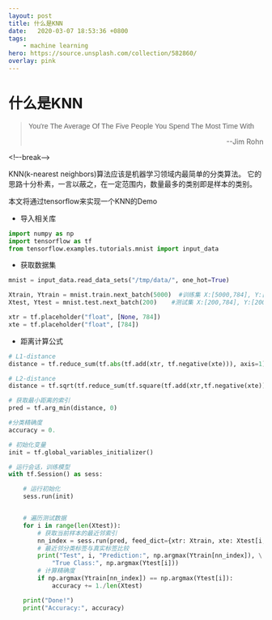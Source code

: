 ```yaml
---
layout: post
title: 什么是KNN
date:   2020-03-07 18:53:36 +0800
tags:
    - machine learning
hero: https://source.unsplash.com/collection/582860/
overlay: pink
---
```


# 什么是KNN

> <font face ="Helvetica">You're The Average Of The Five People You Spend The  Most  Time  With</font>
> <p align="right">--Jim Rohn</p>             
<!–-break-–>

KNN(k-nearest neighbors)算法应该是机器学习领域内最简单的分类算法。
它的思路十分朴素，一言以蔽之，在一定范围内，数量最多的类别即是样本的类别。

本文将通过tensorflow来实现一个KNN的Demo

- 导入相关库

```python
import numpy as np
import tensorflow as tf
from tensorflow.examples.tutorials.mnist import input_data
```

- 获取数据集

```python
mnist = input_data.read_data_sets("/tmp/data/", one_hot=True)

Xtrain, Ytrain = mnist.train.next_batch(5000)  #训练集 X:[5000,784], Y:[5000,10]
Xtest, Ytest = mnist.test.next_batch(200)    #测试集 X:[200,784], Y:[200,10]

xtr = tf.placeholder("float", [None, 784])
xte = tf.placeholder("float", [784])
```

- 距离计算公式

```python
# L1-distance
distance = tf.reduce_sum(tf.abs(tf.add(xtr, tf.negative(xte))), axis=1)

# L2-distance
distance = tf.sqrt(tf.reduce_sum(tf.square(tf.add(xtr,tf.negative(xte))),axis=1))
```

```python
# 获取最小距离的索引
pred = tf.arg_min(distance, 0)

#分类精确度
accuracy = 0.

# 初始化变量
init = tf.global_variables_initializer()
```

```python
# 运行会话，训练模型
with tf.Session() as sess:

    # 运行初始化
    sess.run(init)


    # 遍历测试数据
    for i in range(len(Xtest)):
        # 获取当前样本的最近邻索引
        nn_index = sess.run(pred, feed_dict={xtr: Xtrain, xte: Xtest[i, :]})   #向占位符传入训练数据
        # 最近邻分类标签与真实标签比较
        print("Test", i, "Prediction:", np.argmax(Ytrain[nn_index]), \
            "True Class:", np.argmax(Ytest[i]))
        # 计算精确度
        if np.argmax(Ytrain[nn_index]) == np.argmax(Ytest[i]):
            accuracy += 1./len(Xtest)

    print("Done!")
    print("Accuracy:", accuracy)
```